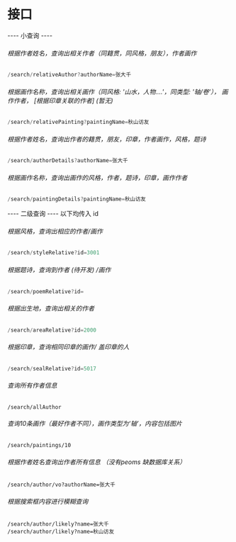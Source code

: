 # 接口

---- 小查询 ----

###### 根据作者姓名，查询出相关作者（同籍贯，同风格，朋友），作者画作

```java
/search/relativeAuthor?authorName=张大千
```



###### 根据画作名称，查询出相关画作（同风格: '山水，人物....'，同类型: '轴/卷'）， 画作作者， [根据印章关联的作者] (暂无)

```java
/search/relativePainting?paintingName=秋山访友
```



###### 根据作者姓名，查询出作者的籍贯，朋友，印章，作者画作，风格，题诗

```java
/search/authorDetails?authorName=张大千
```



###### 根据画作名称，查询出画作的风格，作者，题诗，印章，画作作者

```java
/search/paintingDetails?paintingName=秋山访友
```



---- 二级查询 ----
以下均传入 id

###### 根据风格，查询出相应的作者/画作

```java
/search/styleRelative?id=3001
```



###### 根据题诗，查询到作者  (待开发)   /画作

```java
/search/poemRelative?id=
```




###### 根据出生地，查询出相关的作者

```java
/search/areaRelative?id=2000
```




###### 根据印章，查询相同印章的画作/ 盖印章的人

```java
/search/sealRelative?id=5017
```

###### 查询所有作者信息

```
/search/allAuthor
```



###### 查询10条画作（最好作者不同），画作类型为‘轴’，内容包括图片

```
/search/paintings/10
```



###### 根据作者姓名查询出作者所有信息 （没有peoms 缺数据库关系）

```
/search/author/vo?authorName=张大千
```



###### 根据搜索框内容进行模糊查询

```
/search/author/likely?name=张大千
/search/author/likely?name=秋山访友
```



